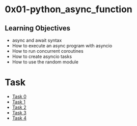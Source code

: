 # 0x01-python_async_function

## Learning Objectives
- async and await syntax
- How to execute an async program with asyncio
- How to run concurrent coroutines
- How to create asyncio tasks
- How to use the random module

# Task
- [Task 0](https://github.com/Esoteric918/holbertonschool-web_back_end/blob/main/0x01-python_async_function/0-basic_async_syntax.py)
- [Task 1](https://github.com/Esoteric918/holbertonschool-web_back_end/blob/main/0x01-python_async_function/1-concurrent_coroutines.py)
- [Task 2](https://github.com/Esoteric918/holbertonschool-web_back_end/blob/main/0x01-python_async_function/2-measure_runtime.py)
- [Task 3](https://github.com/Esoteric918/holbertonschool-web_back_end/blob/main/0x01-python_async_function/3-tasks.py)
- [Task 4](https://github.com/Esoteric918/holbertonschool-web_back_end/blob/main/0x01-python_async_function/4-tasks.py)
